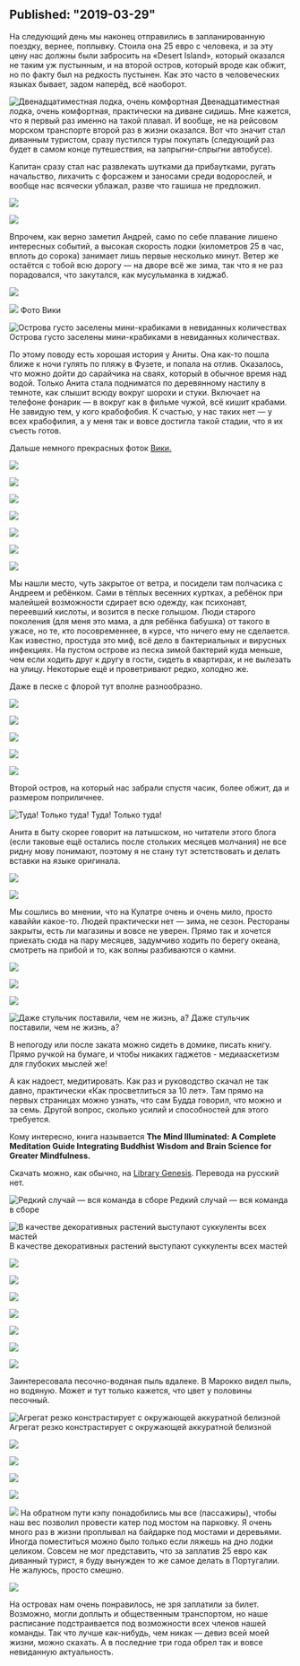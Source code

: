 ﻿Published: "2019-03-29"
--------------------------
На следующий день мы наконец отправились в запланированную поездку, вернее, поплывку. Стоила она 25 евро с человека, и за эту цену нас должны были забросить на «Desert Island», который оказался не таким уж пустынным, и на второй остров, который вроде как обжит, но по факту был на редкость пустынен. Как это часто в человеческих языках бывает, задом наперёд, всё наоборот. 

![Двенадцатиместная лодка, очень комфортная](P13A5356.jpg)
Двенадцатиместная лодка, очень комфортная, практически на диване сидишь. Мне кажется, что я первый раз именно на такой плавал. И вообще, не на рейсовом морском транспорте второй раз в жизни оказался. Вот что значит стал диванным туристом, сразу пустился туры покупать (следующий раз будет в самом конце путешествия, на запрыгни-спрыгни автобусе).

Капитан сразу стал нас развлекать шутками да прибаутками, ругать начальство, лихачить с форсажем и заносами среди водорослей, и вообще нас всячески ублажал, разве что гашиша не предложил. 


![](IMG_6116.jpg)

![](P13A5358.jpg)

Впрочем, как верно заметил Андрей, само по себе плавание лишено интересных событий, а высокая скорость лодки (километров 25 в час, вплоть до сорока) занимает лишь первые несколько минут. Ветер же остаётся с тобой всю дорогу — на дворе всё же зима, так что я не раз порадовался, что закутался, как мусульманка в хиджаб.


![](P13A5360.jpg)

![](IMG_6138.jpg)
Фото Вики

![Острова густо заселены мини-крабиками в невиданных количествах](P13A5375.jpg)
Острова густо заселены мини-крабиками в невиданных количествах.

По этому поводу есть хорошая история у Аниты. Она как-то пошла ближе к ночи гулять по пляжу в Фузете, и попала на отлив. Оказалось, что можно дойти до сарайчика на сваях, который в обычное время над водой. Только Анита стала подниматся по деревянному настилу в темноте, как слышит всюду вокруг шорохи и стуки. Включает на телефоне фонарик — в вокруг как в фильме чужой, всё кишит крабами. Не завидую тем, у кого крабофобия. К счастью, у нас таких нет — у всех крабофилия, а у меня так и вовсе достигла такой стадии, что я их съесть готов.

Дальше немного прекрасных фоток [Вики.](https://www.instagram.com/viktorija_shaktishali/)


![](IMG_6164.jpg)

![](IMG_6205.jpg)



![](IMG_6239.jpg)

![](IMG_6246.jpg)


![](IMG_6266.jpg)

![](IMG_6276.jpg)

![](IMG_6281.jpg)

Мы нашли место, чуть закрытое от ветра, и посидели там полчасика с Андреем и ребёнком. Сами в тёплых весенних куртках, а ребёнок при малейшей возможности сдирает всю одежду, как психонавт, переевший кислоты, и возится в песке голышом. Люди старого поколения (для меня это мама, а для ребёнка бабушка) от такого в ужасе, но те, кто посовременнее, в курсе, что ничего ему не сделается. Как известно, простуда это миф, всё дело в бактериальных и вирусных инфекциях. На пустом острове из песка зимой бактерий куда меньше, чем если ходить друг к другу в гости, сидеть в квартирах, и не вылезать на улицу. Некоторые ещё и проветривают редко, холодно же.

Даже в песке с флорой тут вполне разнообразно.

![](P13A5382.jpg)

![](P13A5384.jpg)

![](P13A5385.jpg)

![](P13A5386.jpg)

![](P13A5388.jpg)

Второй остров, на который нас забрали спустя часик, более обжит, да и размером поприличнее. 

![Туда! Только туда!](P13A5390.jpg)
Туда! Только туда!

Анита в быту скорее говорит на латышском, но читатели этого блога (если таковые ещё остались после стольких месяцев молчания) не все ридну мову понимают, поэтому я не стану тут эстетствовать и делать вставки на языке оригинала.


![](P13A5392.jpg)

![](P13A5397.jpg)


Мы сошлись во мнении, что на Кулатре очень и очень мило, просто каваййи какое-то. Людей практически нет — зима, не сезон. Рестораны закрыты, есть ли магазины и вовсе не уверен. Прямо так и хочется приехать сюда на пару месяцев, задумчиво ходить по берегу океана, смотреть на прибой и то, как волны разбиваются о камни.

![](IMG_6219.jpg)

![](IMG_6251.jpg)


![](IMG_6338.jpg)


![Даже стульчик поставили, чем не жизнь, а?](IMG_6340.jpg)
Даже стульчик поставили, чем не жизнь, а?

В непогоду или после заката можно сидеть в домике, писать книгу. Прямо ручкой на бумаге, и чтобы никаких гаджетов - медиааскетизм для глубоких мыслей же!

А как надоест, медитировать. Как раз и руководство скачал не так давно, практически «Как просветлиться за 10 лет». Там прямо на первых страницах можно узнать, что сам Будда говорил, что можно и за семь. Другой вопрос, сколько усилий и способностей для этого требуется.

Кому интересно, книга называется **The Mind Illuminated: A Complete Meditation Guide Integrating Buddhist Wisdom and Brain Science for Greater Mindfulness.**

Скачать можно, как обычно, на [Library Genesis](http://libgen.is/). Перевода на русский нет.


![Редкий случай — вся команда в сборе](P13A5401.jpg)
Редкий случай — вся команда в сборе

![В качестве декоративных растений выступают суккуленты всех мастей](P13A5402.jpg)
В качестве декоративных растений выступают суккуленты всех мастей

![](P13A5405.jpg)


![](IMG_6373.jpg)

![](IMG_6351.jpg)


![](P13A5406.jpg)

![](P13A5407.jpg)

![](P13A5410.jpg)

![](P13A5412.jpg)

Заинтересовала песочно-водяная пыль вдалеке. В Марокко видел пыль, но водяную. Может и тут только кажется, что цвет у половины песочный.


![Агрегат резко констрастирует с окружающей аккуратной белизной](P13A5418.jpg)
Агрегат резко констрастирует с окружающей аккуратной белизной


![](P13A5420.jpg)

![](P13A5422.jpg)

![](P13A5426.jpg)

![](P13A5428.jpg)


![](IMG_20190221_141458.jpg)
На обратном пути кэпу понадобились мы все (пассажиры), чтобы наш вес позволил провести катер под мостом на парковку. Я очень много раз в жизни проплывал на байдарке под мостами и деревьями. Иногда поместиться можно было только если ляжешь на дно лодки целиком. Совсем не мог представить, что за заплатив 25 евро как диванный турист, я буду вынужден то же самое делать в Португалии. Не жалуюсь, просто смешно.


![](IMG_6398.jpg)

На островах нам очень понравилось, не зря заплатили за билет. Возможно, могли доплыть и общественным транспортом, но наше расписание подстраивается под возможности всех членов нашей команды. Так что лучше как-нибудь, чем никак — девиз всей моей жизни, можно скахать. А в последние три года обрел так и вовсе невиданную актуальность.
